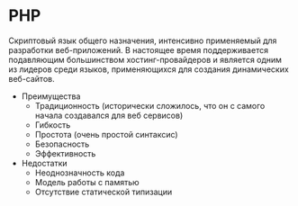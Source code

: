 # PHP
 Cкриптовый язык общего назначения, интенсивно применяемый для разработки веб-приложений. В настоящее время поддерживается подавляющим большинством хостинг-провайдеров и является одним из лидеров среди языков, применяющихся для создания динамических веб-сайтов.
* Преимущества
  * Традиционность (исторически сложилось, что он с самого начала создавался для веб сервисов)
  * Гибкость
  * Простота (очень простой синтаксис)
  * Безопасность
  * Эффективность
* Недостатки
  * Неоднозначность кода
  * Модель работы с памятью
  * Отсутствие статической типизации

<!-- _footer: Мэтт Зандстра. PHP: объекты, шаблоны и методики программирования — 3-е издание. — М.: «Вильямс», 2010. — С. 560. — ISBN 978-5-8459-1689-1. -->
